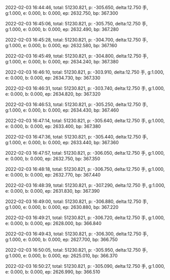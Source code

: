 2022-02-03 16:44:46, total: 51230.821, p: -305.650, delta:12.750 手, g:1.000, e: 0.000, b: 0.000, ep: 2632.750, bp: 367.300

2022-02-03 16:45:06, total: 51230.821, p: -305.750, delta:12.750 手, g:1.000, e: 0.000, b: 0.000, ep: 2632.490, bp: 367.280

2022-02-03 16:45:28, total: 51230.821, p: -304.700, delta:12.750 手, g:1.000, e: 0.000, b: 0.000, ep: 2632.580, bp: 367.160

2022-02-03 16:45:49, total: 51230.821, p: -304.800, delta:12.750 手, g:1.000, e: 0.000, b: 0.000, ep: 2634.240, bp: 367.380

2022-02-03 16:46:10, total: 51230.821, p: -303.910, delta:12.750 手, g:1.000, e: 0.000, b: 0.000, ep: 2634.730, bp: 367.330

2022-02-03 16:46:31, total: 51230.821, p: -303.740, delta:12.750 手, g:1.000, e: 0.000, b: 0.000, ep: 2634.820, bp: 367.320

2022-02-03 16:46:53, total: 51230.821, p: -305.250, delta:12.750 手, g:1.000, e: 0.000, b: 0.000, ep: 2634.430, bp: 367.460

2022-02-03 16:47:14, total: 51230.821, p: -305.640, delta:12.750 手, g:1.000, e: 0.000, b: 0.000, ep: 2633.400, bp: 367.380

2022-02-03 16:47:36, total: 51230.821, p: -305.440, delta:12.750 手, g:1.000, e: 0.000, b: 0.000, ep: 2633.440, bp: 367.360

2022-02-03 16:47:57, total: 51230.821, p: -306.050, delta:12.750 手, g:1.000, e: 0.000, b: 0.000, ep: 2632.750, bp: 367.350

2022-02-03 16:48:18, total: 51230.821, p: -306.750, delta:12.750 手, g:1.000, e: 0.000, b: 0.000, ep: 2632.770, bp: 367.440

2022-02-03 16:48:39, total: 51230.821, p: -307.290, delta:12.750 手, g:1.000, e: 0.000, b: 0.000, ep: 2631.830, bp: 367.390

2022-02-03 16:49:00, total: 51230.821, p: -306.880, delta:12.750 手, g:1.000, e: 0.000, b: 0.000, ep: 2630.880, bp: 367.220

2022-02-03 16:49:21, total: 51230.821, p: -306.720, delta:12.750 手, g:1.000, e: 0.000, b: 0.000, ep: 2628.000, bp: 366.840

2022-02-03 16:49:43, total: 51230.821, p: -306.300, delta:12.750 手, g:1.000, e: 0.000, b: 0.000, ep: 2627.700, bp: 366.750

2022-02-03 16:50:05, total: 51230.821, p: -305.950, delta:12.750 手, g:1.000, e: 0.000, b: 0.000, ep: 2625.010, bp: 366.370

2022-02-03 16:50:27, total: 51230.821, p: -305.090, delta:12.750 手, g:1.000, e: 0.000, b: 0.000, ep: 2626.990, bp: 366.510